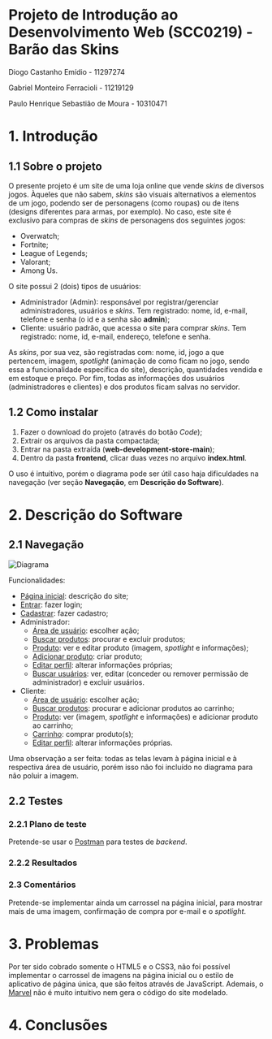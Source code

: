 # Projeto de Introdução ao Desenvolvimento Web (SCC0219) - Barão das Skins

Diogo Castanho Emídio - 11297274

Gabriel Monteiro Ferracioli - 11219129

Paulo Henrique Sebastião de Moura - 10310471

# 1. Introdução

## 1.1 Sobre o projeto

O presente projeto é um site de uma loja online que vende *skins* de diversos jogos. Àqueles que não sabem, *skins* são visuais alternativos a elementos de um jogo, podendo ser de personagens (como roupas) ou de itens (designs diferentes para armas, por exemplo). No caso, este site é exclusivo para compras de *skins* de personagens dos seguintes jogos:
* Overwatch;
* Fortnite;
* League of Legends;
* Valorant;
* Among Us.

O site possui 2 (dois) tipos de usuários:
* Administrador (Admin): responsável por registrar/gerenciar administradores, usuários e *skins*. Tem registrado: nome, id, e-mail, telefone e senha (o id e a senha são **admin**);
* Cliente: usuário padrão, que acessa o site para comprar *skins*. Tem registrado: nome, id, e-mail, endereço, telefone e senha.

As *skins*, por sua vez, são registradas com: nome, id, jogo a que pertencem, imagem, *spotlight* (animação de como ficam no jogo, sendo essa a funcionalidade específica do site), descrição, quantidades vendida e em estoque e preço. Por fim, todas as informações dos usuários (administradores e clientes) e dos produtos ficam salvas no servidor.

## 1.2 Como instalar

1. Fazer o download do projeto (através do botão _Code_);
2. Extrair os arquivos da pasta compactada;
3. Entrar na pasta extraída (**web-development-store-main**);
4. Dentro da pasta **frontend**, clicar duas vezes no arquivo **index.html**.

O uso é intuitivo, porém o diagrama pode ser útil caso haja dificuldades na navegação (ver seção **Navegação**, em **Descrição do Software**).

# 2. Descrição do Software

## 2.1 Navegação

![Diagrama](https://github.com/gabriel3224/web-development-store/blob/main/documentation/diagrama.png)

Funcionalidades:
* [Página inicial](https://github.com/gabriel3224/web-development-store/blob/main/documentation/telas/p%C3%A1gina%20inicial.png): descrição do site;
* [Entrar](https://github.com/gabriel3224/web-development-store/blob/main/documentation/telas/entrar.png): fazer login;
* [Cadastrar](https://github.com/gabriel3224/web-development-store/blob/main/documentation/telas/cadastrar.png): fazer cadastro;
* Administrador:
  - [Área de usuário](https://github.com/gabriel3224/web-development-store/blob/main/documentation/telas/%C3%A1rea%20de%20usu%C3%A1rio%20(admin).png): escolher ação;
  - [Buscar produtos](https://github.com/gabriel3224/web-development-store/blob/main/documentation/telas/buscar%20produtos%20(admin).png): procurar e excluir produtos;
  - [Produto](https://github.com/gabriel3224/web-development-store/blob/main/documentation/telas/produto%20(admin).png): ver e editar produto (imagem, *spotlight* e informações);
  - [Adicionar produto](https://github.com/gabriel3224/web-development-store/blob/main/documentation/telas/adicionar%20produto.png): criar produto;
  - [Editar perfil](https://github.com/gabriel3224/web-development-store/blob/main/documentation/telas/editar%20perfil%20(admin).png): alterar informações próprias;
  - [Buscar usuários](https://github.com/gabriel3224/web-development-store/blob/main/documentation/telas/buscar%20usu%C3%A1rios.png): ver, editar (conceder ou remover permissão de administrador) e excluir usuários.
* Cliente:
  - [Área de usuário](https://github.com/gabriel3224/web-development-store/blob/main/documentation/telas/%C3%A1rea%20de%20usu%C3%A1rio%20(cliente).png): escolher ação;
  - [Buscar produtos](https://github.com/gabriel3224/web-development-store/blob/main/documentation/telas/buscar%20produtos%20(cliente).png): procurar e adicionar produtos ao carrinho;
  - [Produto](https://github.com/gabriel3224/web-development-store/blob/main/documentation/telas/produto%20(cliente).png): ver (imagem, *spotlight* e informações) e adicionar produto ao carrinho;
  - [Carrinho](https://github.com/gabriel3224/web-development-store/blob/main/documentation/telas/carrinho.png): comprar produto(s);
  - [Editar perfil](https://github.com/gabriel3224/web-development-store/blob/main/documentation/telas/editar%20perfil%20(cliente).png): alterar informações próprias.

Uma observação a ser feita: todas as telas levam à página inicial e à respectiva área de usuário, porém isso não foi incluído no diagrama para não poluir a imagem.

## 2.2 Testes

### 2.2.1 Plano de teste

Pretende-se usar o [Postman](https://www.postman.com/) para testes de *backend*.

### 2.2.2 Resultados



### 2.3 Comentários

Pretende-se implementar ainda um carrossel na página inicial, para mostrar mais de uma imagem, confirmação de compra por e-mail e o *spotlight*.

# 3. Problemas

Por ter sido cobrado somente o HTML5 e o CSS3, não foi possível implementar o carrossel de imagens na página inicial ou o estilo de aplicativo de página única, que são feitos através de JavaScript. Ademais, o [Marvel](https://marvelapp.com/) não é muito intuitivo nem gera o código do site modelado.

# 4. Conclusões


